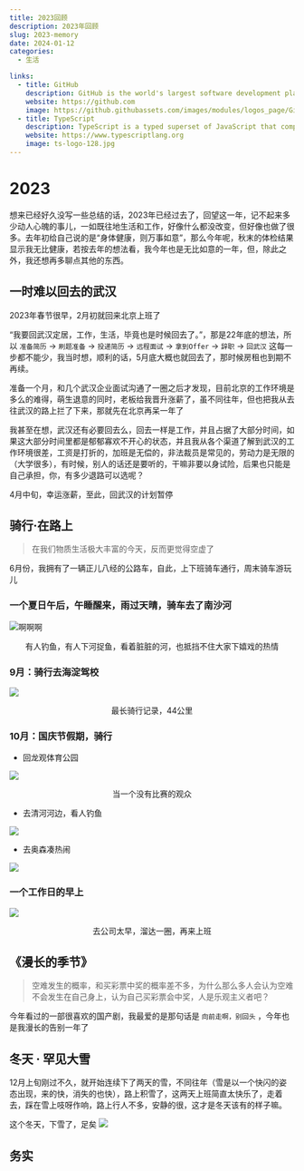 ```yaml
---
title: 2023回顾
description: 2023年回顾
slug: 2023-memory
date: 2024-01-12
categories:
  - 生活

links:
  - title: GitHub
    description: GitHub is the world's largest software development platform.
    website: https://github.com
    image: https://github.githubassets.com/images/modules/logos_page/GitHub-Mark.png
  - title: TypeScript
    description: TypeScript is a typed superset of JavaScript that compiles to plain JavaScript.
    website: https://www.typescriptlang.org
    image: ts-logo-128.jpg
---
```


# 2023

想来已经好久没写一些总结的话，2023年已经过去了，回望这一年，记不起来多少动人心魄的事儿，一如既往地生活和工作，好像什么都没改变，但好像也做了很多。去年初给自己说的是“身体健康，则万事如意”，那么今年呢，秋末的体检结果显示我无比健康，若按去年的想法看，我今年也是无比如意的一年，但，除此之外，我还想再多聊点其他的东西。

## 一时难以回去的武汉

2023年春节很早，2月初就回来北京上班了

“我要回武汉定居，工作，生活，毕竟也是时候回去了。”，那是22年底的想法，所以 `准备简历` -> `刷题准备` -> `投递简历` -> `远程面试` -> `拿到Offer` -> `辞职` -> `回武汉` 这每一步都不能少，我当时想，顺利的话，5月底大概也就回去了，那时候房租也到期不再续。

准备一个月，和几个武汉企业面试沟通了一圈之后才发现，目前北京的工作环境是多么的难得，萌生退意的同时，老板给我晋升涨薪了，虽不同往年，但也把我从去往武汉的路上拦了下来，那就先在北京再呆一年了

我甚至在想，武汉还有必要回去么，回去一样是工作，并且占据了大部分时间，如果这大部分时间里都是郁郁寡欢不开心的状态，并且我从各个渠道了解到武汉的工作环境很差，工资是打折的，加班是无偿的，非法裁员是常见的，劳动力是无限的（大学很多），有时候，别人的话还是要听的，干嘛非要以身试险，后果也只能是自己承担，你，有多少退路可以选呢？

4月中旬，幸运涨薪，至此，回武汉的计划暂停

## 骑行·在路上

> 在我们物质生活极大丰富的今天，反而更觉得空虚了

6月份，我拥有了一辆正儿八经的公路车，自此，上下班骑车通行，周末骑车游玩儿

### 一个夏日午后，午睡醒来，雨过天晴，骑车去了南沙河

![啊啊啊](images/2024-01-17-20-58-02.png)

<p align=center>有人钓鱼，有人下河捉鱼，看着脏脏的河，也抵挡不住大家下嬉戏的热情</p>

### 9月：骑行去海淀驾校

![](images/2024-01-17-21-51-27.png)

<p align=center>最长骑行记录，44公里</p>

### 10月：国庆节假期，骑行

* 回龙观体育公园

![](images/2024-01-17-21-15-50.png)
<p align=center>当一个没有比赛的观众</p>

* 去清河河边，看人钓鱼

![](images/2024-01-17-21-36-37.png)

* 去奥森凑热闹

![](images/2024-01-17-21-53-33.png)

### 一个工作日的早上

![](images/2024-01-17-21-55-51.png)

<p align=center>去公司太早，溜达一圈，再来上班</p>

## 《漫长的季节》

> 空难发生的概率，和买彩票中奖的概率差不多，为什么那么多人会认为空难不会发生在自己身上，认为自己买彩票会中奖，人是乐观主义者吧？

今年看过的一部很喜欢的国产剧，我最爱的是那句话是 `向前走啊，别回头` ，今年也是我漫长的告别一年了

## 冬天 · 罕见大雪

12月上旬刚过不久，就开始连续下了两天的雪，不同往年（雪是以一个快闪的姿态出现，来的快，消失的也快），路上积雪了，这两天上班简直太快乐了，走着去，踩在雪上吱呀作响，路上行人不多，安静的很，这才是冬天该有的样子嘛。

这个冬天，下雪了，足矣
![](images/2024-01-17-22-22-52.png)

## 务实